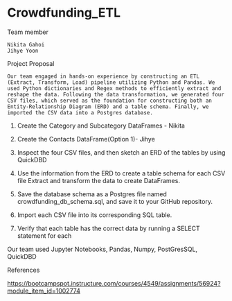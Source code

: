 # Crowdfunding_ETL

Team member 

    Nikita Gahoi
    Jihye Yoon

Project Proposal

    Our team engaged in hands-on experience by constructing an ETL (Extract, Transform, Load) pipeline utilizing Python and Pandas. We used Python dictionaries and Regex methods to efficiently extract and reshape the data. Following the data transformation, we generated four CSV files, which served as the foundation for constructing both an Entity-Relationship Diagram (ERD) and a table schema. Finally, we imported the CSV data into a Postgres database. 

1. Create the Category and Subcategory DataFrames - Nikita

2. Create the Contacts DataFrame(Option 1)- Jihye

3. Inspect the four CSV files, and then sketch an ERD of the tables by using QuickDBD

4. Use the information from the ERD to create a table schema for each CSV file
Extract and transform the data to create DataFrames.

5. Save the database schema as a Postgres file named crowdfunding_db_schema.sql, and save it to your GitHub repository.

6. Import each CSV file into its corresponding SQL table.

7. Verify that each table has the correct data by running a SELECT statement for each


Our team used 
Jupyter Notebooks, Pandas, Numpy, PostGresSQL, QuickDBD

References

https://bootcampspot.instructure.com/courses/4549/assignments/56924?module_item_id=1002774
